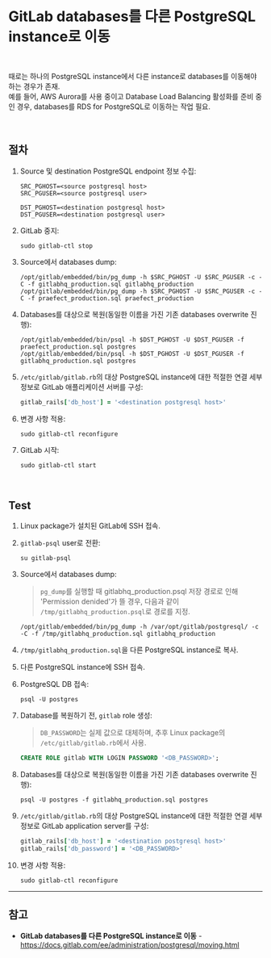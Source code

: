 # GitLab databases를 다른 PostgreSQL instance로 이동

<br>

때로는 하나의 PostgreSQL instance에서 다른 instance로 databases를 이동해야 하는 경우가 존재.  
예를 들어, AWS Aurora를 사용 중이고 Database Load Balancing 활성화를 준비 중인 경우, databases를 RDS for PostgreSQL로 이동하는 작업 필요.

<br>

## 절차

1. Source 및 destination PostgreSQL endpoint 정보 수집:

   ```
   SRC_PGHOST=<source postgresql host>
   SRC_PGUSER=<source postgresql user>

   DST_PGHOST=<destination postgresql host>
   DST_PGUSER=<destination postgresql user>
   ```

2. GitLab 중지:

   ```
   sudo gitlab-ctl stop
   ```

3. Source에서 databases dump:

   ```
   /opt/gitlab/embedded/bin/pg_dump -h $SRC_PGHOST -U $SRC_PGUSER -c -C -f gitlabhq_production.sql gitlabhq_production
   /opt/gitlab/embedded/bin/pg_dump -h $SRC_PGHOST -U $SRC_PGUSER -c -C -f praefect_production.sql praefect_production
   ```

4. Databases를 대상으로 복원(동일한 이름을 가진 기존 databases overwrite 진행):

   ```
   /opt/gitlab/embedded/bin/psql -h $DST_PGHOST -U $DST_PGUSER -f praefect_production.sql postgres
   /opt/gitlab/embedded/bin/psql -h $DST_PGHOST -U $DST_PGUSER -f gitlabhq_production.sql postgres
   ```

5. `/etc/gitlab/gitlab.rb`의 대상 PostgreSQL instance에 대한 적절한 연결 세부 정보로 GitLab 애플리케이션 서버를 구성:

   ```ruby
   gitlab_rails['db_host'] = '<destination postgresql host>'
   ```

6. 변경 사항 적용:

   ```
   sudo gitlab-ctl reconfigure
   ```

7. GitLab 시작:

   ```
   sudo gitlab-ctl start
   ```

<br>

## Test

1. Linux package가 설치된 GitLab에 SSH 접속.

2. `gitlab-psql` user로 전환:

   ```
   su gitlab-psql
   ```

3. Source에서 databases dump:

   > `pg_dump`를 실행할 때 gitlabhq_production.psql 저장 경로로 인해 'Permission denided'가 뜰 경우, 다음과 같이 `/tmp/gitlabhq_production.psql`로 경로를 지정.

   ```
   /opt/gitlab/embedded/bin/pg_dump -h /var/opt/gitlab/postgresql/ -c -C -f /tmp/gitlabhq_production.sql gitlabhq_production
   ```

4. `/tmp/gitlabhq_production.sql`을 다른 PostgreSQL instance로 복사.

5. 다른 PostgreSQL instance에 SSH 접속.

6. PostgreSQL DB 접속:

   ```
   psql -U postgres
   ```

7. Database를 복원하기 전, `gitlab` role 생성:

   > `DB_PASSWORD`는 실제 값으로 대체하며, 추후 Linux package의 `/etc/gitlab/gitlab.rb`에서 사용.
   
   ```sql
   CREATE ROLE gitlab WITH LOGIN PASSWORD '<DB_PASSWORD>';
   ```

8. Databases를 대상으로 복원(동일한 이름을 가진 기존 databases overwrite 진행):

   ```
   psql -U postgres -f gitlabhq_production.sql postgres
   ```

9. `/etc/gitlab/gitlab.rb`의 대상 PostgreSQL instance에 대한 적절한 연결 세부 정보로 GitLab application server를 구성:

   ```ruby
   gitlab_rails['db_host'] = '<destination postgresql host>'
   gitlab_rails['db_password'] = '<DB_PASSWORD>'
   ```

10. 변경 사항 적용:

    ```
    sudo gitlab-ctl reconfigure
    ```

<hr>

## 참고
- **GitLab databases를 다른 PostgreSQL instance로 이동** - https://docs.gitlab.com/ee/administration/postgresql/moving.html
